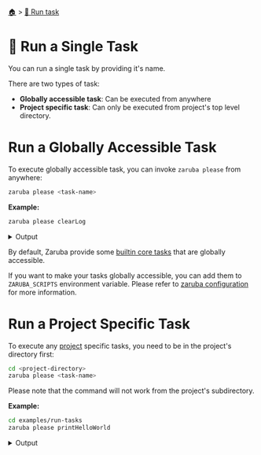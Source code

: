<!--startTocHeader-->
[🏠](../README.md) > [🏃 Run task](README.md)
# 🍺 Run a Single Task
<!--endTocHeader-->

You can run a single task by providing it's name.

There are two types of task:

* __Globally accessible task__: Can be executed from anywhere
* __Project specific task__: Can only be executed from project's top level directory.

# Run a Globally Accessible Task

To execute globally accessible task, you can invoke `zaruba please` from anywhere:

```bash
zaruba please <task-name>
```

__Example:__

<!--startCode-->
```bash
zaruba please clearLog
```
 
<details>
<summary>Output</summary>
 
```````
💀 🔎 Job Starting...
         Elapsed Time: 1.322µs
         Current Time: 08:25:30
💀 🏁 Run 🔥 'clearLog' command on /home/gofrendi/zaruba/docs
💀    🚀 clearLog             🔥 08:25:30.604 Log removed
💀 🎉 Successfully running 🔥 'clearLog' command
💀 🔎 Job Running...
         Elapsed Time: 104.08515ms
         Current Time: 08:25:30
💀 🎉 🎉🎉🎉🎉🎉🎉🎉🎉🎉🎉🎉
💀 🎉 Job Complete!!! 🎉🎉🎉
💀 🔥 Terminating
💀 🔎 Job Ended...
         Elapsed Time: 304.535247ms
         Current Time: 08:25:30
zaruba please clearLog
```````
</details>
<!--endCode-->

 By default, Zaruba provide some [builtin core tasks](../core-tasks/README.md) that are globally accessible.
 
 If you want to make your tasks globally accessible, you can add them to `ZARUBA_SCRIPTS` environment variable. Please refer to [zaruba configuration](../configuration.md) for more information.

# Run a Project Specific Task

To execute any [project](./project/README.md) specific tasks, you need to be in the project's directory first:

```bash
cd <project-directory>
zaruba please <task-name>
```

Please note that the command will not work from the project's subdirectory.

__Example:__

<!--startCode-->
```bash
cd examples/run-tasks
zaruba please printHelloWorld
```
 
<details>
<summary>Output</summary>
 
```````
💀 🔎 Job Starting...
         Elapsed Time: 1.255µs
         Current Time: 08:25:31
💀 🏁 Run 🍎 'printHelloWorld' command on /home/gofrendi/zaruba/docs/examples/run-tasks
💀    🚀 printHelloWorld      🍎 08:25:31.086 hello world
💀 🎉 Successfully running 🍎 'printHelloWorld' command
💀 🔎 Job Running...
         Elapsed Time: 102.118681ms
         Current Time: 08:25:31
💀 🎉 🎉🎉🎉🎉🎉🎉🎉🎉🎉🎉🎉
💀 🎉 Job Complete!!! 🎉🎉🎉
💀 🔥 Terminating
💀 🔎 Job Ended...
         Elapsed Time: 213.579427ms
         Current Time: 08:25:31
zaruba please printHelloWorld
```````
</details>
<!--endCode-->


<!--startTocSubTopic-->
<!--endTocSubTopic-->